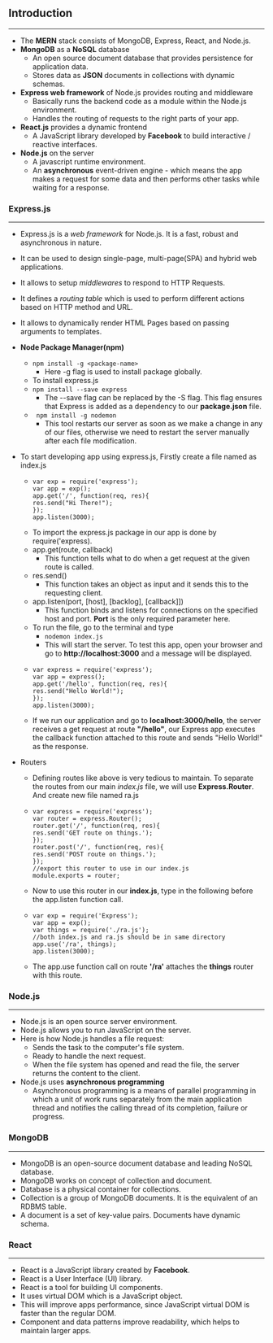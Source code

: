 ## Introduction
---
* The **MERN** stack consists of MongoDB, Express, React, and Node.js.
* **MongoDB** as a **NoSQL** database
  - An open source document database that provides persistence for application data.
  - Stores data as **JSON** documents in collections with dynamic schemas.
* **Express web framework** of Node.js provides routing and middleware
  - Basically runs the backend code as a module within the Node.js environment.
  - Handles the routing of requests to the right parts of your app.
* **React.js** provides a dynamic frontend
  - A JavaScript library developed by **Facebook** to build interactive / reactive interfaces.
* **Node.js** on the server
  - A javascript runtime environment.
  - An **asynchronous** event-driven engine - which means the app makes a request for some data and then performs other tasks while waiting for a response.

### Express.js
---
* Express.js is a *web framework* for Node.js. It is a fast, robust and asynchronous in nature.
* It can be used to design single-page, multi-page(SPA) and hybrid web applications.
* It allows to setup *middlewares* to respond to HTTP Requests.
* It defines a *routing table* which is used to perform different actions based on HTTP method and URL.
* It allows to dynamically render HTML Pages based on passing arguments to templates.
* **Node Package Manager(npm)**
  - ` npm install -g <package-name> `
    - Here -g flag is used to install package globally.
  - To install express.js
  - ` npm install --save express `
    - The --save flag can be replaced by the -S flag. This flag ensures that Express is added as a dependency to our **package.json** file.
  - ` npm install -g nodemon`
    - This tool restarts our server as soon as we make a change in any of our files, otherwise we need to restart the server manually after each file modification.
* To start developing app using express.js, Firstly create a file named as index.js
  - ```
    var exp = require('express');
    var app = exp();
    app.get('/', function(req, res){
    res.send("Hi There!");
    });
    app.listen(3000);
    ```
  - To import the express.js package in our app is done by require('express).
  - app.get(route, callback)
    - This function tells what to do when a get request at the given route is called.
  - res.send()
    - This function takes an object as input and it sends this to the requesting client.
  - app.listen(port, [host], [backlog], [callback]])
    - This function binds and listens for connections on the specified host and port. **Port** is the only required parameter here.
  - To run the file, go to the terminal and type
    - ` nodemon index.js `
    - This will start the server. To test this app, open your browser and go to **http://localhost:3000** and a message will be displayed.
  - ```
    var express = require('express');
    var app = express();
    app.get('/hello', function(req, res){
    res.send("Hello World!");
    });
    app.listen(3000);
    ```
  - If we run our application and go to **localhost:3000/hello**, the server receives a get request at route **"/hello"**, our Express app executes the callback function attached to this route and sends "Hello World!" as the response.

* Routers
  - Defining routes like above is very tedious to maintain. To separate the routes from our main *index.js* file, we will use **Express.Router**. And create new file named ra.js
  - ```
    var express = require('express');
    var router = express.Router();
    router.get('/', function(req, res){
    res.send('GET route on things.');
    });
    router.post('/', function(req, res){
    res.send('POST route on things.');
    });
    //export this router to use in our index.js
    module.exports = router;
    ```
  - Now to use this router in our **index.js**, type in the following before the app.listen function call.
  - ```
    var exp = require('Express');
    var app = exp();
    var things = require('./ra.js');
    //both index.js and ra.js should be in same directory
    app.use('/ra', things);
    app.listen(3000);
    ```
  - The app.use function call on route **'/ra'** attaches the **things** router with this route.

### Node.js
---
* Node.js is an open source server environment.
* Node.js allows you to run JavaScript on the server.
* Here is how Node.js handles a file request:
  - Sends the task to the computer's file system.
  - Ready to handle the next request.
  - When the file system has opened and read the file, the server returns the content to the client.
* Node.js uses **asynchronous programming**
  - Asynchronous programming is a means of parallel programming in which a unit of work runs separately from the main application thread and notifies the calling thread of its completion, failure or progress.

### MongoDB
---
* MongoDB is an open-source document database and leading NoSQL database.
* MongoDB works on concept of collection and document.
* Database is a physical container for collections.
* Collection is a group of MongoDB documents. It is the equivalent of an RDBMS table.
* A document is a set of key-value pairs. Documents have dynamic schema.

### React
---
* React is a JavaScript library created by **Facebook**.
* React is a User Interface (UI) library.
* React is a tool for building UI components.
* It uses virtual DOM which is a JavaScript object.
* This will improve apps performance, since JavaScript virtual DOM is faster than the regular DOM.
* Component and data patterns improve readability, which helps to maintain larger apps.

